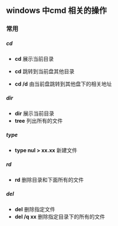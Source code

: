 ## windows 中cmd 相关的操作

### 常用

##### cd

* **cd** 展示当前目录

* **cd**  跳转到当前盘其他目录
* **cd /d** 由当前盘跳转到其他盘下的相关地址 

##### dir

* **dir** 展示当前目录
* **tree** 列出所有的文件

##### type

*  **type nul > xx.xx** 新建文件

##### rd

* **rd** 删除目录和下面所有的文件

##### del

*  **del** 删除指定文件
* **del /q xx** 删除指定目录下的所有的文件

